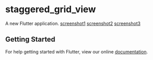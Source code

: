 # staggered_grid_view

A new Flutter application.
[screenshot1](https://github.com/Gursewak-Uppal/Staggered_Grid_View/blob/master/Screenshot_1540985796.png?raw=true)
[screenshot2](https://github.com/Gursewak-Uppal/Staggered_Grid_View/blob/master/Screenshot_1540985802.png)
[screenshot3](https://github.com/Gursewak-Uppal/Staggered_Grid_View/blob/master/Screenshot_1540985809.png)

## Getting Started

For help getting started with Flutter, view our online
[documentation](https://flutter.io/).
